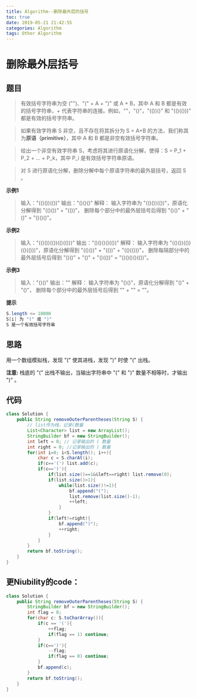 ```yaml
---
title: Algorithm--删除最外层的括号
toc: true
date: 2019-05-21 21:42:55
categories: Algorithm
tags: Other Algorithm
---
```


# 删除最外层括号

## 题目

>有效括号字符串为空 ("")、"(" + A + ")" 或 A + B，其中 A 和 B 都是有效的括号字符串，+ 代表字符串的连接。例如，""，"()"，"(())()" 和 "(()(()))" 都是有效的括号字符串。

>如果有效字符串 S 非空，且不存在将其拆分为 S = A+B 的方法，我们称其为**原语（primitive）**，其中 A 和 B 都是非空有效括号字符串。

>给出一个非空有效字符串 S，考虑将其进行原语化分解，使得：S = P_1 + P_2 + ... + P_k，其中 P_i 是有效括号字符串原语。

>对 S 进行原语化分解，删除分解中每个原语字符串的最外层括号，返回 S 。

**示例1**

>输入："(()())(())"
输出："()()()"
解释：
输入字符串为 "(()())(())"，原语化分解得到 "(()())" + "(())"，
删除每个部分中的最外层括号后得到 "()()" + "()" = "()()()"。

**示例2**

>输入："(()())(())(()(()))"
输出："()()()()(())"
解释：
输入字符串为 "(()())(())(()(()))"，原语化分解得到 "(()())" + "(())" + "(()(()))"，
删除每隔部分中的最外层括号后得到 "()()" + "()" + "()(())" = "()()()()(())"。

**示例3**

>输入："()()"
输出：""
解释：
输入字符串为 "()()"，原语化分解得到 "()" + "()"，
删除每个部分中的最外层括号后得到 "" + "" = ""。

**提示**

```Java
S.length <= 10000
S[i] 为 "(" 或 ")"
S 是一个有效括号字符串
```

## 思路

用一个数组模拟栈，发现 "(" 使其进栈，发现 ")" 时使 "(" 出栈。

**注意:** 栈底的 "(" 出栈不输出，当输出字符串中 "(" 和 ")" 数量不相等时，才输出 ")" 。

## 代码

```Java
class Solution {
    public String removeOuterParentheses(String S) {
        // list作为栈，记录(数量
        List<Character> list = new ArrayList();
        StringBuilder bf = new StringBuilder();
        int left = 0; // 记录输出的 ( 数量
        int right = 0; //记录输出的 ) 数量
        for(int i=0; i<S.length(); i++){
            char c = S.charAt(i);
            if(c=='(') list.add(c);
            if(c==')'){
                if(list.size()==1&&left==right) list.remove(0);
                if(list.size()>1){
                    while(list.size()!=1){
                        bf.append("(");
                        list.remove(list.size()-1);
                        ++left;
                    }
                }
                if(left!=right){
                    bf.append(")");
                    ++right;
                }
            }
        }
        return bf.toString();
    }
}
```

## 更**Niubility**的code：

```Java
class Solution {
    public String removeOuterParentheses(String S) {
        StringBuilder bf = new StringBuilder();
        int flag = 0;
        for(char c: S.toCharArray()){
            if(c == '('){
                ++flag;
                if(flag == 1) continue;
            }
            if(c==')'){
                --flag;
                if(flag == 0) continue;
            }
            bf.append(c);
        }
        return bf.toString();
    }
}
```